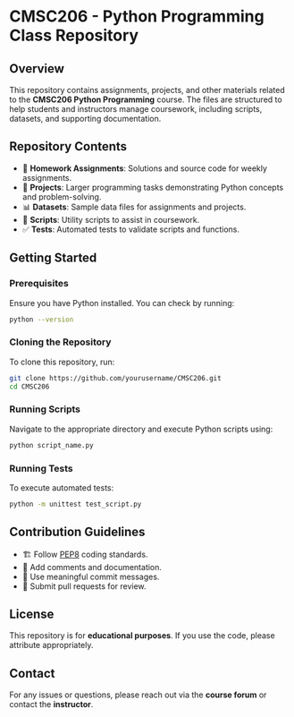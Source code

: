 # CMSC206 - Python Programming Class Repository

## Overview
This repository contains assignments, projects, and other materials related to the **CMSC206 Python Programming** course. The files are structured to help students and instructors manage coursework, including scripts, datasets, and supporting documentation.

## Repository Contents
- 📂 **Homework Assignments**: Solutions and source code for weekly assignments.
- 📝 **Projects**: Larger programming tasks demonstrating Python concepts and problem-solving.
- 📊 **Datasets**: Sample data files for assignments and projects.
- 🔧 **Scripts**: Utility scripts to assist in coursework.
- ✅ **Tests**: Automated tests to validate scripts and functions.

## Getting Started
### Prerequisites
Ensure you have Python installed. You can check by running:
```sh
python --version
```

### Cloning the Repository
To clone this repository, run:
```sh
git clone https://github.com/yourusername/CMSC206.git
cd CMSC206
```

### Running Scripts
Navigate to the appropriate directory and execute Python scripts using:
```sh
python script_name.py
```

### Running Tests
To execute automated tests:
```sh
python -m unittest test_script.py
```

## Contribution Guidelines
- 🏗️ Follow [PEP8](https://peps.python.org/pep-0008/) coding standards.
- 📝 Add comments and documentation.
- 📌 Use meaningful commit messages.
- 🔄 Submit pull requests for review.

## License
This repository is for **educational purposes**. If you use the code, please attribute appropriately.

## Contact
For any issues or questions, please reach out via the **course forum** or contact the **instructor**.